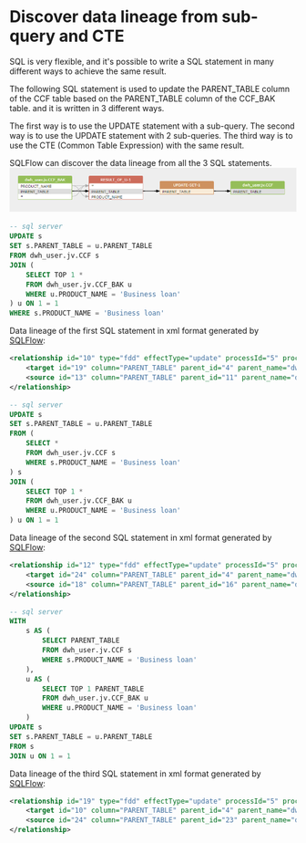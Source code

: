 # Discover data lineage from sub-query and CTE

SQL is very flexible, and it's possible to write a SQL statement in many different ways to achieve the same result.

The following SQL statement is used to update the PARENT_TABLE column of the CCF table based on the PARENT_TABLE column of the CCF_BAK table.
and it is written in 3 different ways.

The first way is to use the UPDATE statement with a sub-query.
The second way is to use the UPDATE statement with 2 sub-queries.
The third way is to use the CTE (Common Table Expression) with the same result.

SQLFlow can discover the data lineage from all the 3 SQL statements.
[![Discover data lineage from sub-query and CTE](../../../assets/images/discover-data-lineage-from-subquery-and-cte1.png)](https://sqlflow.gudusoft.com)

```sql
-- sql server
UPDATE s
SET s.PARENT_TABLE = u.PARENT_TABLE
FROM dwh_user.jv.CCF s
JOIN (
    SELECT TOP 1 *
    FROM dwh_user.jv.CCF_BAK u
    WHERE u.PRODUCT_NAME = 'Business loan'
) u ON 1 = 1
WHERE s.PRODUCT_NAME = 'Business loan'
```

Data lineage of the first SQL statement in xml format generated by [SQLFlow](https://sqlflow.gudusoft.com/):
```xml
<relationship id="10" type="fdd" effectType="update" processId="5" processType="sstupdate">
    <target id="19" column="PARENT_TABLE" parent_id="4" parent_name="dwh_user.jv.CCF" parent_alias="s"/>
    <source id="13" column="PARENT_TABLE" parent_id="11" parent_name="dwh_user.jv.CCF_BAK" parent_alias="u"/>
</relationship>
```

```sql
-- sql server
UPDATE s
SET s.PARENT_TABLE = u.PARENT_TABLE
FROM (
    SELECT *
    FROM dwh_user.jv.CCF s
    WHERE s.PRODUCT_NAME = 'Business loan'
) s
JOIN (
    SELECT TOP 1 *
    FROM dwh_user.jv.CCF_BAK u
    WHERE u.PRODUCT_NAME = 'Business loan'
) u ON 1 = 1
```

Data lineage of the second SQL statement in xml format generated by [SQLFlow](https://sqlflow.gudusoft.com/):   
```xml
<relationship id="12" type="fdd" effectType="update" processId="5" processType="sstupdate">
    <target id="24" column="PARENT_TABLE" parent_id="4" parent_name="dwh_user.jv.CCF" parent_alias="s"/>
    <source id="18" column="PARENT_TABLE" parent_id="16" parent_name="dwh_user.jv.CCF_BAK" parent_alias="u"/>
</relationship>
```

```sql
-- sql server
WITH
    s AS (
        SELECT PARENT_TABLE
        FROM dwh_user.jv.CCF s
        WHERE s.PRODUCT_NAME = 'Business loan'
    ),
    u AS (
        SELECT TOP 1 PARENT_TABLE
        FROM dwh_user.jv.CCF_BAK u
        WHERE u.PRODUCT_NAME = 'Business loan'
    )
UPDATE s
SET s.PARENT_TABLE = u.PARENT_TABLE
FROM s
JOIN u ON 1 = 1
```

Data lineage of the third SQL statement in xml format generated by [SQLFlow](https://sqlflow.gudusoft.com/):
```xml
<relationship id="19" type="fdd" effectType="update" processId="5" processType="sstupdate">
    <target id="10" column="PARENT_TABLE" parent_id="4" parent_name="dwh_user.jv.CCF" parent_alias="s"/>
    <source id="24" column="PARENT_TABLE" parent_id="23" parent_name="dwh_user.jv.CCF_BAK" parent_alias="u"/>
</relationship>
```
